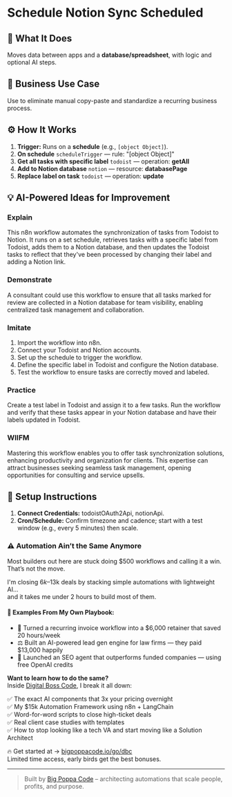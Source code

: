 # Schedule Notion Sync Scheduled
## 🚀 What It Does
Moves data between apps and a **database/spreadsheet**, with logic and optional AI steps.

## 💼 Business Use Case
Use to eliminate manual copy-paste and standardize a recurring business process.

## ⚙️ How It Works
1. **Trigger:** Runs on a **schedule** (e.g., `[object Object]`).
2. **On schedule** `scheduleTrigger` — rule: "[object Object]"
3. **Get all tasks with specific label** `todoist` — operation: **getAll**
4. **Add to Notion database** `notion` — resource: **databasePage**
5. **Replace label on task** `todoist` — operation: **update**

## 💡 AI-Powered Ideas for Improvement
### Explain
This n8n workflow automates the synchronization of tasks from Todoist to Notion. It runs on a set schedule, retrieves tasks with a specific label from Todoist, adds them to a Notion database, and then updates the Todoist tasks to reflect that they've been processed by changing their label and adding a Notion link.

### Demonstrate
A consultant could use this workflow to ensure that all tasks marked for review are collected in a Notion database for team visibility, enabling centralized task management and collaboration.

### Imitate
1. Import the workflow into n8n.
2. Connect your Todoist and Notion accounts.
3. Set up the schedule to trigger the workflow.
4. Define the specific label in Todoist and configure the Notion database.
5. Test the workflow to ensure tasks are correctly moved and labeled.

### Practice
Create a test label in Todoist and assign it to a few tasks. Run the workflow and verify that these tasks appear in your Notion database and have their labels updated in Todoist.

### WIIFM
Mastering this workflow enables you to offer task synchronization solutions, enhancing productivity and organization for clients. This expertise can attract businesses seeking seamless task management, opening opportunities for consulting and service upsells.

## 🔧 Setup Instructions
1. **Connect Credentials:** todoistOAuth2Api, notionApi.
2. **Cron/Schedule:** Confirm timezone and cadence; start with a test window (e.g., every 5 minutes) then scale.

### ⚠️ Automation Ain’t the Same Anymore

Most builders out here are stuck doing $500 workflows and calling it a win.  
That’s not the move.  

I'm closing $6k–$13k deals by stacking simple automations with lightweight AI...  
and it takes me under 2 hours to build most of them.

#### 🧠 Examples From My Own Playbook:
- 🔁 Turned a recurring invoice workflow into a $6,000 retainer that saved 20 hours/week  
- ⚖️ Built an AI-powered lead gen engine for law firms — they paid $13,000 happily  
- 🚀 Launched an SEO agent that outperforms funded companies — using free OpenAI credits  

**Want to learn how to do the same?**  
Inside [Digital Boss Code](https://bigpoppacode.io/go/dbc), I break it all down:

✅ The exact AI components that 3x your pricing overnight  
✅ My $15k Automation Framework using n8n + LangChain  
✅ Word-for-word scripts to close high-ticket deals  
✅ Real client case studies with templates  
✅ How to stop looking like a tech VA and start moving like a Solution Architect  

🔥 Get started at → [bigpoppacode.io/go/dbc](https://bigpoppacode.io/go/dbc)  
Limited time access, early birds get the best bonuses.

---
> Built by [Big Poppa Code](https://bigpoppacode.io) – architecting automations that scale people, profits, and purpose.
